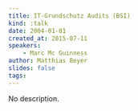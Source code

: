```yaml
---
title: IT-Grundschutz Audits (BSI)
kind: :talk
date: 2004-01-01
created_at: 2015-07-11
speakers:
    - Marc Mc Guinness
author: Matthias Beyer
slides: false
tags:
---
```


No description.
